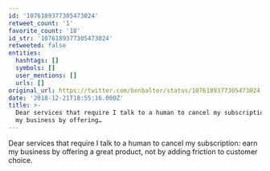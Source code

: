 ```yaml
---
id: '1076189377305473024'
retweet_count: '1'
favorite_count: '18'
id_str: '1076189377305473024'
retweeted: false
entities:
  hashtags: []
  symbols: []
  user_mentions: []
  urls: []
original_url: https://twitter.com/benbalter/status/1076189377305473024
date: '2018-12-21T18:55:16.000Z'
title: >-
  Dear services that require I talk to a human to cancel my subscription: earn
  my business by offering…
---
```


Dear services that require I talk to a human to cancel my subscription: earn my business by offering a great product, not by adding friction to customer choice.